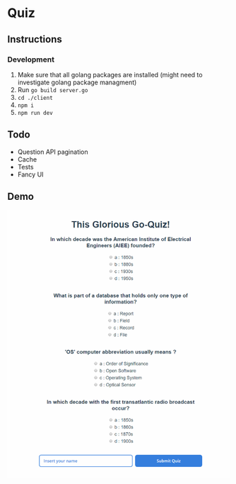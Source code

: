 # Quiz

## Instructions

### Development

1. Make sure that all golang packages are installed (might need to investigate golang package managment)
2. Run `go build server.go`
3. `cd ./client`
4. `npm i`
5. `npm run dev`

## Todo

* Question API pagination
* Cache
* Tests
* Fancy UI

## Demo

![quiz_demo.gif](quiz_demo.gif)
